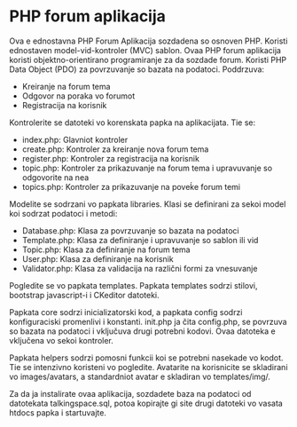 # PHP forum aplikacija 

Ova e ednostavna PHP Forum Aplikacija sozdadena so osnoven PHP. Koristi ednostaven model-vid-kontroler (MVC) sablon. Ovaa PHP forum aplikacija koristi objektno-orientirano programiranje za da sozdade forum. Koristi PHP Data Object (PDO) za povrzuvanje so bazata na podatoci. Poddrzuva:

- Kreiranje na forum tema
- Odgovor na poraka vo forumot
- Registracija na korisnik

Kontrolerite se datoteki vo korenskata papka na aplikacijata. Tie se:

- index.php: Glavniot kontroler
- create.php: Kontroler za kreiranje nova forum tema
- register.php: Kontroler za registracija na korisnik
- topic.php: Kontroler za prikazuvanje na forum tema i upravuvanje so odgovorite na nea
- topics.php: Kontroler za prikazuvanje na poveḱe forum temi

Modelite se sodrzani vo papkata libraries. Klasi se definirani za sekoi model koi sodrzat podatoci i metodi:

- Database.php: Klasa za povrzuvanje so bazata na podatoci
- Template.php: Klasa za definiranje i upravuvanje so sablon ili vid
- Topic.php: Klasa za definiranje na forum tema
- User.php: Klasa za definiranje na korisnik
- Validator.php: Klasa za validacija na različni formi za vnesuvanje

Pogledite se vo papkata templates. Papkata templates sodrzi stilovi, bootstrap javascript-i i CKeditor datoteki.

Papkata core sodrzi inicializatorski kod, a papkata config sodrzi konfiguraciski promenlivi i konstanti. init.php ja čita config.php, se povrzuva so bazata na podatoci i vključuva drugi potrebni kodovi. Ovaa datoteka e vključena vo sekoi kontroler.

Papkata helpers sodrzi pomosni funkcii koi se potrebni nasekade vo kodot. Tie se intenzivno koristeni vo pogledite. Avatarite na korisnicite se skladirani vo images/avatars, a standardniot avatar e skladiran vo templates/img/.

Za da ja instalirate ovaa aplikacija, sozdadete baza na podatoci od datotekata talkingspace.sql, potoa kopirajte gi site drugi datoteki vo vasata htdocs papka i startuvajte.